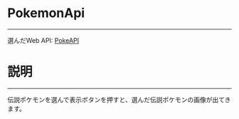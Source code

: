 # PokemonApi
---------------
選んだWeb API: [PokeAPI](<https://pokeapi.co/>)
# 説明
---------------
伝説ポケモンを選んで表示ボタンを押すと、選んだ伝説ポケモンの画像が出てきます。
